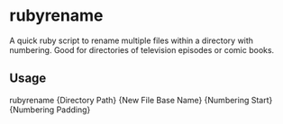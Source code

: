 # rubyrename
A quick ruby script to rename multiple files within a directory with numbering. Good for directories of television episodes or comic books.

## Usage
rubyrename {Directory Path} {New File Base Name} {Numbering Start} {Numbering Padding}
